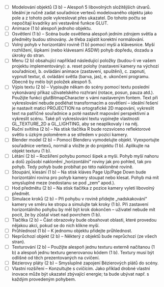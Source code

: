 - [ ] Modelování objektů (3 b) – Alespoň 5 libovolných složitějších útvarů. Ideální je ručně zadat souřadnice vertexů modelovaného objektu jako pole a z tohoto pole vykreslovat přes ukazatel. Do tohoto počtu se nepočítají kvadriky ani vestavěné funkce GLUT.
- [ ] Animace (1 b) alespoň jednoho objektu.
- [ ] Osvětlení (1 b) – Scéna bude osvětlena alespoň jedním zdrojem světla a předměty budou stínovány. Je třeba zajistit korektní normálování.
- [ ] Volný pohyb v horizontální rovině (1 b) pomocí myši a klávesnice. Myší rozhlížení, šipkami (nebo klávesami ASDW) pohyb dopředu, dozadu a úkroky do stran.
- [ ] Menu (2 b) obsahující například následující položky (budou-li ve vašem projektu implementovány): a. reset polohy (nastavení kamery na výchozí souřadnice), b. ovládání animace (zastavení, spuštění), c. zapnutí, vypnutí textur, d. ovládání světla (barva, jas), e. ukončení programu. Obecně by mělo být položek alespoň 5.
- [ ] Výpis textu (2 b) – Vypisujte někam do scény pomocí textu poslední vykonávaný příkaz uživatelského rozhraní (rotace, posun, pauza atd.). Použijte funkci glutBitmapCharacter s vámi nastaveným fontem. Text při vykreslování nebude podléhat transformacím a osvětlení – ideální řešení je nastavit matici PROJECTION na ortografické 2D mapování, vykreslit text na patřičné souřadnice a poté nastavit mapování perspektivní a vykreslit scénu. Také při vykreslování textu vypínejte vlastnosti GL_TEXTURE_2D a GL_LIGHTING, aby se neaplikovaly i na něj.
- [ ] Ruční svítilna (2 b) – Na stisk tlačítka R bude rozsvíceno reflektorové světlo s úzkým poloměrem a se středem v pozici kamery.
- [ ] Blender model (2 b) – Pomocí Blenderu vymodelujte objekt. Vyexportujte souřadnice vertexů, normál a vložte je do projektu (1 b). Aplikujte na objekt texturu (1 b).
- [ ] Létání (2 b) – Rozšíření pohybu pomocí šipek a myši. Pohyb myší nahoru a dolů způsobí naklonění „horizontální“ roviny jak pro pohled, tak pro pohyb. Tedy pohyb bude probíhat po této nakloněné
rovině.
- [ ] Stoupání, klesání (1 b) – Na stisk kláves Page Up/Page Down bude horizontální rovina pro pohyb kamery stoupat nebo klesat. Pohyb má mít smysluplné meze (nedostanu se pod „zem“ apod.).
- [ ] Hod předmětu (2 b) – Na stisk tlačítka z pozice kamery vyletí libovolný předmět.
- [ ] Simulace kroků (2 b) – Při pohybu v rovině přidejte „nadskakování“ kamery ve směru ke stropu a simulujte tak kroky (1 b). Při zastavení horizontálního pohybu by měl být krok dokončen – uživatel nebude mít pocit, že by zůstal viset nad povrchem (1 b).
- [ ] Tlačítka (2 b) – Část obrazovky bude obsahovat oblasti, které provedou nějakou akci, pokud se do nich klikne myší.
- [ ] Průhlednost (1 b) – K jednomu objektu přidejte průhlednost.
- [ ] Neprůchozí objekt (2 b) – Některý z objektů bude neprůchozí (ze všech stran).
- [ ] Texturování (2 b) – Použijte alespoň jednu texturu externě načítanou (1 b) a alespoň jednu texturu generovanou kódem (1 b). Textury musí být odlišné od těch prezentovaných na cvičení.
- [ ] Bézierovy pláty (2 b) – Smysluplné zapojení Bézierových plátů do scény.
- [ ] Vlastní rozšíření – Konzultujte s cvičícím. Jako příklad drobné vlastní inovace může být ukazatel zbývající energie; ta bude ubývat např. s každým provedeným pohybem.
